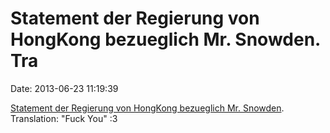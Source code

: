 Statement der Regierung von HongKong bezueglich Mr. Snowden. Tra
================================================================

Date: 2013-06-23 11:19:39

[Statement der Regierung von HongKong bezueglich Mr.
Snowden](http://www.info.gov.hk/gia/general/201306/23/P201306230476.htm).
Translation: \"Fuck You\" :3
